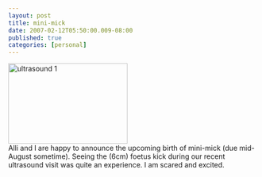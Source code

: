 ```yaml
---
layout: post
title: mini-mick
date: 2007-02-12T05:50:00.009-08:00
published: true
categories: [personal]
---
```


<div class="left"><a href="http://www.flickr.com/photos/trento/380239143/" title="mini-mick"><img src="http://farm1.static.flickr.com/129/380239143_b182571cb8_m.jpg" width="240" height="162" alt="ultrasound 1" /></a></div>

<div style="clear: both">
Alli and I are happy to announce the upcoming birth of mini-mick (due
mid-August sometime). Seeing the (6cm) foetus kick during our recent
ultrasound visit was quite an experience. I am scared and excited.
</div>
